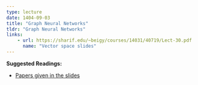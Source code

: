 ```yaml
---
type: lecture
date: 1404-09-03
title: "Graph Neural Networks"
tldr: "Graph Neural Networks"
links: 
    - url: https://sharif.edu/~beigy/courses/14031/40719/Lect-30.pdf
      name: "Vector space slides"
---
```


**Suggested Readings:**
- [Papers given in the slides](https://nlp.stanford.edu/IR-book/pdf/13bayes.pdf)

